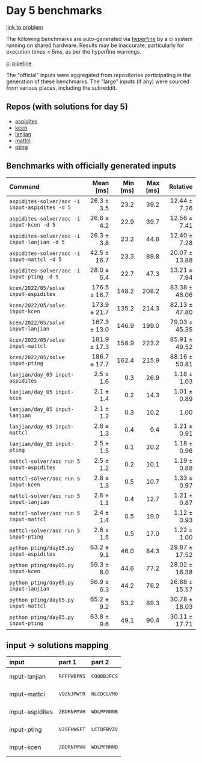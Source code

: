 # Day 5 benchmarks

[link to problem](http://adventofcode.com/2022/day/5)

The following benchmarks are auto-generated via [hyperfine](https://github.com/sharkdp/hyperfine) by a ci system running on shared hardware. Results may be inaccurate, particularly for execution times < 5ms, as per the hyperfine warnings.

[ci pipeline](http://ci.papercode.net:8080/teams/aoc2022/pipelines/aoc-compare-2022)

The "official" inputs were aggregated from repositories participating in the generation of these benchmarks. The "large" inputs (if any) were sourced from various places, including the subreddit.

## Repos (with solutions for day 5)


- [aspidites](https://github.com/aspidites/aoc2022)
- [kcen](https://github.com/kcen/AdventOfCode)
- [lanjian](https://github.com/LanJian/aoc-2022)
- [mattcl](https://github.com/mattcl/aoc2022)
- [pting](https://github.com/pting/aoc2022)

## Benchmarks with officially generated inputs
| Command | Mean [ms] | Min [ms] | Max [ms] | Relative |
|:---|---:|---:|---:|---:|
| `aspidites-solver/aoc -i input-aspidites -d 5` | 26.3 ± 3.5 | 23.2 | 39.2 | 12.44 ± 7.26 |
| `aspidites-solver/aoc -i input-kcen -d 5` | 26.6 ± 4.2 | 22.9 | 39.7 | 12.56 ± 7.41 |
| `aspidites-solver/aoc -i input-lanjian -d 5` | 26.3 ± 3.8 | 23.2 | 44.8 | 12.40 ± 7.28 |
| `aspidites-solver/aoc -i input-mattcl -d 5` | 42.5 ± 16.7 | 23.3 | 89.8 | 20.07 ± 13.88 |
| `aspidites-solver/aoc -i input-pting -d 5` | 28.0 ± 5.4 | 22.7 | 47.3 | 13.21 ± 7.94 |
| `kcen/2022/05/solve input-aspidites` | 176.5 ± 16.7 | 148.2 | 208.2 | 83.38 ± 48.06 |
| `kcen/2022/05/solve input-kcen` | 173.9 ± 21.7 | 135.2 | 214.3 | 82.13 ± 47.80 |
| `kcen/2022/05/solve input-lanjian` | 167.3 ± 13.0 | 146.9 | 199.0 | 79.03 ± 45.35 |
| `kcen/2022/05/solve input-mattcl` | 181.9 ± 17.3 | 158.9 | 223.2 | 85.91 ± 49.52 |
| `kcen/2022/05/solve input-pting` | 186.7 ± 17.7 | 162.4 | 215.9 | 88.16 ± 50.81 |
| `lanjian/day_05 input-aspidites` | 2.5 ± 1.6 | 0.3 | 26.9 | 1.18 ± 1.03 |
| `lanjian/day_05 input-kcen` | 2.1 ± 1.4 | 0.2 | 14.3 | 1.01 ± 0.89 |
| `lanjian/day_05 input-lanjian` | 2.1 ± 1.2 | 0.3 | 10.2 | 1.00 |
| `lanjian/day_05 input-mattcl` | 2.6 ± 1.3 | 0.4 | 9.4 | 1.21 ± 0.91 |
| `lanjian/day_05 input-pting` | 2.5 ± 1.5 | 0.1 | 20.2 | 1.18 ± 0.96 |
| `mattcl-solver/aoc run 5 input-aspidites` | 2.5 ± 1.2 | 0.2 | 10.1 | 1.19 ± 0.88 |
| `mattcl-solver/aoc run 5 input-kcen` | 2.8 ± 1.3 | 0.5 | 10.7 | 1.33 ± 0.97 |
| `mattcl-solver/aoc run 5 input-lanjian` | 2.6 ± 1.1 | 0.4 | 12.7 | 1.21 ± 0.87 |
| `mattcl-solver/aoc run 5 input-mattcl` | 2.4 ± 1.4 | 0.5 | 19.0 | 1.12 ± 0.93 |
| `mattcl-solver/aoc run 5 input-pting` | 2.6 ± 1.5 | 0.5 | 17.0 | 1.22 ± 1.00 |
| `python pting/day05.py input-aspidites` | 63.2 ± 9.1 | 46.0 | 84.3 | 29.87 ± 17.52 |
| `python pting/day05.py input-kcen` | 59.3 ± 8.0 | 44.6 | 77.2 | 28.02 ± 16.38 |
| `python pting/day05.py input-lanjian` | 56.9 ± 6.3 | 44.2 | 76.2 | 26.88 ± 15.57 |
| `python pting/day05.py input-mattcl` | 65.2 ± 9.2 | 53.2 | 89.3 | 30.78 ± 18.03 |
| `python pting/day05.py input-pting` | 63.8 ± 9.6 | 49.1 | 90.4 | 30.11 ± 17.71 |

## input -> solutions mapping
|input|part 1|part 2|
|:---|:---|:---|
|input-lanjian|<pre>RFFFWBPNS</pre>|<pre>CQQBBJFCS</pre>|
|input-mattcl|<pre>VQZNJMWTR</pre>|<pre>NLCDCLVMQ</pre>|
|input-aspidites|<pre>ZBDRNPMVH</pre>|<pre>WDLPFNNNB</pre>|
|input-pting|<pre>VJSFHWGFT</pre>|<pre>LCTQFBVZV</pre>|
|input-kcen|<pre>ZBDRNPMVH</pre>|<pre>WDLPFNNNB</pre>|
